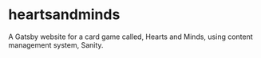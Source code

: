 # heartsandminds
A Gatsby website for a card game called, Hearts and Minds, using content management system, Sanity.
